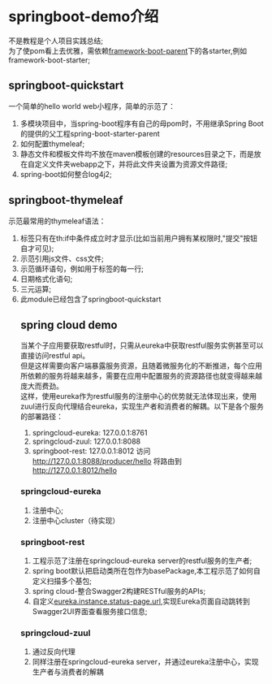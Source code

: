 # springboot-demo介绍
不是教程是个人项目实践总结;  
为了使pom看上去优雅，需依赖[framework-boot-parent](https://github.com/agncao/framework-boot-parent.git)下的各starter,例如framework-boot-starter;

## springboot-quickstart
一个简单的hello world web小程序，简单的示范了：  
1. 多模块项目中，当spring-boot程序有自己的母pom时，不用继承Spring Boot的提供的父工程spring-boot-starter-parent
2. 如何配置thymeleaf;
3. 静态文件和模板文件均不放在maven模板创建的resources目录之下，而是放在自定义文件夹webapp之下，并将此文件夹设置为资源文件路径;
4. spring-boot如何整合log4j2;
## springboot-thymeleaf
示范最常用的thymeleaf语法：
1. 标签只有在th:if中条件成立时才显示(比如当前用户拥有某权限时,"提交"按钮自才可见); 
2. 示范引用js文件、css文件;
3. 示范循环语句，例如用于<table>标签的每一行;
4. 日期格式化语句;
5. 三元运算;
6. 此module已经包含了springboot-quickstart
## spring cloud demo
当某个子应用要获取restful时，只需从eureka中获取restful服务实例甚至可以直接访问restful api。  
但是这样需要向客户端暴露服务资源，且随着微服务化的不断推进，每个应用所依赖的服务将越来越多，需要在应用中配置服务的资源路径也就变得越来越庞大而费劲。  
这样，使用eureka作为restful服务的注册中心的优势就无法体现出来，使用zuul进行反向代理结合eureka，实现生产者和消费者的解耦。以下是各个服务的部署路径：
1. springcloud-eureka: 127.0.0.1:8761
2. springcloud-zuul: 127.0.0.1:8088
3. springboot-rest: 127.0.0.1:8012
访问 http://127.0.0.1:8088/producer/hello 将路由到 http://127.0.0.1:8012/hello
### springcloud-eureka
1. 注册中心;
2. 注册中心cluster（待实现）
### springboot-rest
1. 工程示范了注册在springcloud-eureka server的restful服务的生产者;
2. spring boot默认把启动类所在包作为basePackage,本工程示范了如何自定义扫描多个基包;
3. spring cloud-整合Swagger2构建RESTful服务的APIs;
4. 自定义[eureka.instance.status-page.url](http://blog.csdn.net/liuchuanhong1/article/details/59064794),实现Eureka页面自动跳转到Swagger2UI界面查看服务接口信息;
### springcloud-zuul
1. 通过反向代理
2. 同样注册在springcloud-eureka server，并通过eureka注册中心，实现生产者与消费者的解耦